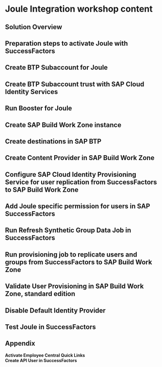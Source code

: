 # Joule Integration workshop content

## Solution Overview ##
## Preparation steps to activate Joule with SuccessFactors ##
## Create BTP Subaccount for Joule ##
## Create BTP Subaccount trust with SAP Cloud Identity Services ##
## Run Booster for Joule ##
## Create SAP Build Work Zone instance ##
## Create destinations in SAP BTP ##
## Create Content Provider in SAP Build Work Zone ##
## Configure SAP Cloud Identity Provisioning Service for user replication from SuccessFactors to SAP Build Work Zone ##
## Add Joule specific permission for users in SAP SuccessFactors ##
## Run Refresh Synthetic Group Data Job in SuccessFactors ##
## Run provisioning job to replicate users and groups from SuccessFactors to SAP Build Work Zone ##
## Validate User Provisioning in SAP Build Work Zone, standard edition ##
## Disable Default Identity Provider
## Test Joule in SuccessFactors
## Appendix ##
  **Activate Employee Central Quick Links**                 
  **Create API User in SuccessFactors**
